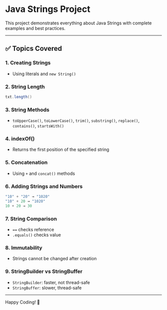 # Java Strings Project

This project demonstrates everything about Java Strings with complete examples and best practices.

---

## ✅ Topics Covered

### 1. Creating Strings
- Using literals and `new String()`

### 2. String Length
```java
txt.length()
```

### 3. String Methods
- `toUpperCase()`, `toLowerCase()`, `trim()`, `substring()`, `replace()`, `contains()`, `startsWith()`

### 4. indexOf()
- Returns the first position of the specified string

### 5. Concatenation
- Using `+` and `concat()` methods

### 6. Adding Strings and Numbers
```java
"10" + "20" → "1020"
"10" + 20 → "1020"
10 + 20 → 30
```

### 7. String Comparison
- `==` checks reference
- `.equals()` checks value

### 8. Immutability
- Strings cannot be changed after creation

### 9. StringBuilder vs StringBuffer
- `StringBuilder`: faster, not thread-safe
- `StringBuffer`: slower, thread-safe

---

Happy Coding! 🚀
